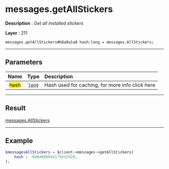 # messages.getAllStickers

**Description** : *Get all installed stickers*

**Layer** : 211

```tl
messages.getAllStickers#b8a0a1a8 hash:long = messages.AllStickers;
```

---

## Parameters

| Name | Type | Description |
| :---: | :---: | :--- |
| <mark>hash</mark> | [`long`](type/long) | Hash used for caching, for more info click here |

---

## Result

[messages.AllStickers](type/messages.AllStickers)

---

## Example

```php
$messagesAllStickers = $client->messages->getAllStickers(
	hash : -6084680944175632928,
);
```
